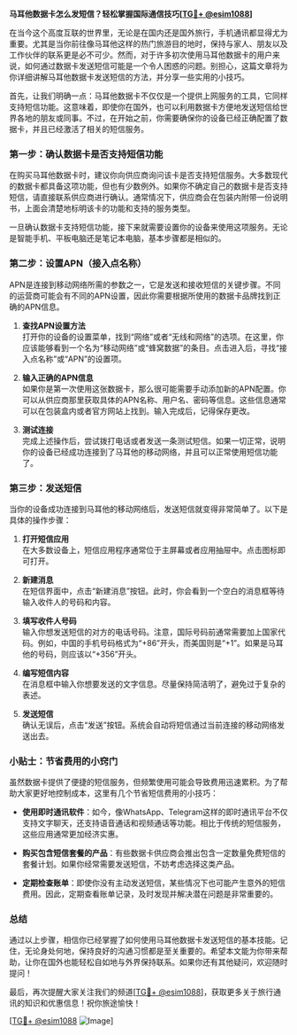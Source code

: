 **马耳他数据卡怎么发短信？轻松掌握国际通信技巧[[TG💪+ @esim1088](https://t.me/s/esim1088)]**

在当今这个高度互联的世界里，无论是在国内还是国外旅行，手机通讯都显得尤为重要。尤其是当你前往像马耳他这样的热门旅游目的地时，保持与家人、朋友以及工作伙伴的联系更是必不可少。然而，对于许多初次使用马耳他数据卡的用户来说，如何通过数据卡发送短信可能是一个令人困惑的问题。别担心，这篇文章将为你详细讲解马耳他数据卡发送短信的方法，并分享一些实用的小技巧。

首先，让我们明确一点：马耳他数据卡不仅仅是一个提供上网服务的工具，它同样支持短信功能。这意味着，即使你在国外，也可以利用数据卡方便地发送短信给世界各地的朋友或同事。不过，在开始之前，你需要确保你的设备已经正确配置了数据卡，并且已经激活了相关的短信服务。

### 第一步：确认数据卡是否支持短信功能

在购买马耳他数据卡时，建议你向供应商询问该卡是否支持短信服务。大多数现代的数据卡都具备这项功能，但也有少数例外。如果你不确定自己的数据卡是否支持短信，请直接联系供应商进行确认。通常情况下，供应商会在包装内附带一份说明书，上面会清楚地标明该卡的功能和支持的服务类型。

一旦确认数据卡支持短信功能，接下来就需要设置你的设备来使用这项服务。无论是智能手机、平板电脑还是笔记本电脑，基本步骤都是相似的。

### 第二步：设置APN（接入点名称）

APN是连接到移动网络所需的参数之一，它是发送和接收短信的关键步骤。不同的运营商可能会有不同的APN设置，因此你需要根据所使用的数据卡品牌找到正确的APN信息。

1. **查找APN设置方法**  
   打开你的设备的设置菜单，找到“网络”或者“无线和网络”的选项。在这里，你应该能够看到一个名为“移动网络”或“蜂窝数据”的条目。点击进入后，寻找“接入点名称”或“APN”的设置项。

2. **输入正确的APN信息**  
   如果你是第一次使用这张数据卡，那么很可能需要手动添加新的APN配置。你可以从供应商那里获取具体的APN名称、用户名、密码等信息。这些信息通常可以在包装盒内或者官方网站上找到。输入完成后，记得保存更改。

3. **测试连接**  
   完成上述操作后，尝试拨打电话或者发送一条测试短信。如果一切正常，说明你的设备已经成功连接到了马耳他的移动网络，并且可以正常使用短信功能了。

### 第三步：发送短信

当你的设备成功连接到马耳他的移动网络后，发送短信就变得非常简单了。以下是具体的操作步骤：

1. **打开短信应用**  
   在大多数设备上，短信应用程序通常位于主屏幕或者应用抽屉中。点击图标即可打开。

2. **新建消息**  
   在短信界面中，点击“新建消息”按钮。此时，你会看到一个空白的消息框等待输入收件人的号码和内容。

3. **填写收件人号码**  
   输入你想发送短信的对方的电话号码。注意，国际号码前通常需要加上国家代码。例如，中国的手机号码格式为“+86”开头，而美国则是“+1”。如果是马耳他的号码，则应该以“+356”开头。

4. **编写短信内容**  
   在消息框中输入你想要发送的文字信息。尽量保持简洁明了，避免过于复杂的表述。

5. **发送短信**  
   确认无误后，点击“发送”按钮。系统会自动将短信通过当前连接的移动网络发送出去。

### 小贴士：节省费用的小窍门

虽然数据卡提供了便捷的短信服务，但频繁使用可能会导致费用迅速累积。为了帮助大家更好地控制成本，这里有几个节省短信费用的小技巧：

- **使用即时通讯软件**：如今，像WhatsApp、Telegram这样的即时通讯平台不仅支持文字聊天，还支持语音通话和视频通话等功能。相比于传统的短信服务，这些应用通常更加经济实惠。
  
- **购买包含短信套餐的产品**：有些数据卡供应商会推出包含一定数量免费短信的套餐计划。如果你经常需要发送短信，不妨考虑选择这类产品。

- **定期检查账单**：即使你没有主动发送短信，某些情况下也可能产生意外的短信费用。因此，定期查看账单记录，及时发现并解决潜在问题是非常重要的。

### 总结

通过以上步骤，相信你已经掌握了如何使用马耳他数据卡发送短信的基本技能。记住，无论身处何地，保持良好的沟通习惯都是至关重要的。希望本文能为你带来帮助，让你在国外也能轻松自如地与外界保持联系。如果你还有其他疑问，欢迎随时提问！

最后，再次提醒大家关注我们的频道[[TG💪+ @esim1088](https://t.me/s/esim1088)]，获取更多关于旅行通讯的知识和优惠信息！祝你旅途愉快！

[[TG💪+ @esim1088](https://t.me/s/esim1088) ![Image](https://i.postimg.cc/4NQfJmqS/Snipaste-2025-05-13-00-14-12.png)]